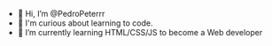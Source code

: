 - 👋 Hi, I’m @PedroPeterrr
- 👀 I'm curious about learning to code.
- 🌱 I’m currently learning HTML/CSS/JS to become a Web developer

<!---
PedroPeterrr/PedroPeterrr is a ✨ special ✨ repository because its `README.md` (this file) appears on your GitHub profile.
You can click the Preview link to take a look at your changes.
--->

